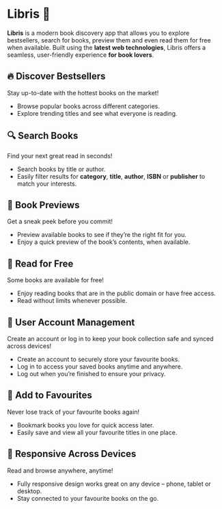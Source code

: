 # Libris 📖

**Libris** is a modern book discovery app that allows you to explore bestsellers, search for books, preview them and even read them for free when available. Built using the **latest web technologies**, Libris offers a seamless, user-friendly experience **for book lovers**.

## **🔥 Discover Bestsellers**

Stay up-to-date with the hottest books on the market!

- Browse popular books across different categories.
- Explore trending titles and see what everyone is reading.

## **🔍 Search Books**

Find your next great read in seconds!

- Search books by title or author.
- Easily filter results for **category**, **title**, **author**, **ISBN** or **publisher** to match your interests.

## **👀 Book Previews**

Get a sneak peek before you commit!

- Preview available books to see if they’re the right fit for you.
- Enjoy a quick preview of the book’s contents, when available.

## **📖 Read for Free**

Some books are available for free!

- Enjoy reading books that are in the public domain or have free access.
- Read without limits whenever possible.

## **👤 User Account Management**
Create an account or log in to keep your book collection safe and synced across devices!

- Create an account to securely store your favourite books.
- Log in to access your saved books anytime and anywhere.
- Log out when you’re finished to ensure your privacy.

## **💖 Add to Favourites**

Never lose track of your favourite books again!

- Bookmark books you love for quick access later.
- Easily save and view all your favourite titles in one place.

## **📱 Responsive Across Devices**

Read and browse anywhere, anytime!

- Fully responsive design works great on any device – phone, tablet or desktop.
- Stay connected to your favourite books on the go.
